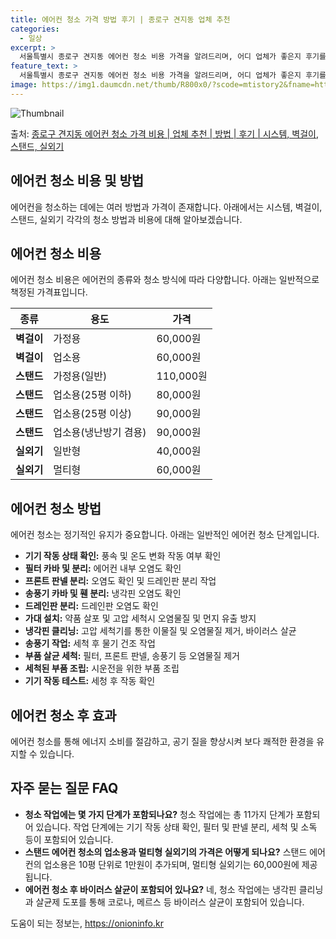 ```yaml
---
title: 에어컨 청소 가격 방법 후기 | 종로구 견지동 업체 추천
categories:
  - 일상
excerpt: >
  서울특별시 종로구 견지동 에어컨 청소 비용 가격을 알려드리며, 어디 업체가 좋은지 후기를 통해 알아보겠습니다. 현재 글에서는 시스템, 벽걸이, 스탠드, 실외기 각각에 대해 청소 비용이 나와 있으니 참고하시면 되겠습니다. 에어컨 분해 청소 방법 보기 👈 클릭셀프 에어컨 청소 방법 보기👈 클릭종로구 견지동 에어컨 청소 비용시스템에어컨 방식클리닝방식금액1way 방식에어컨 완전분해80,000원1way 방식에어컨 필터세척35,000원2way 방식에어컨 완전분해90,000원2way 방식에어컨 필터세척35,000원4way 방식에어컨 완전분해120,000원4way 방식에어컨 필터세척35,000원원형방식에어컨 완전분해140,000원원형방식에어컨 필터세척35,000원에어컨 청소 견적 샘플 보기 👈 클릭에어컨 냄새의 원인에..
feature_text: >
  서울특별시 종로구 견지동 에어컨 청소 비용 가격을 알려드리며, 어디 업체가 좋은지 후기를 통해 알아보겠습니다. 현재 글에서는 시스템, 벽걸이, 스탠드, 실외기 각각에 대해 청소 비용이 나와 있으니 참고하시면 되겠습니다. 에어컨 분해 청소 방법 보기 👈 클릭셀프 에어컨 청소 방법 보기👈 클릭종로구 견지동 에어컨 청소 비용시스템에어컨 방식클리닝방식금액1way 방식에어컨 완전분해80,000원1way 방식에어컨 필터세척35,000원2way 방식에어컨 완전분해90,000원2way 방식에어컨 필터세척35,000원4way 방식에어컨 완전분해120,000원4way 방식에어컨 필터세척35,000원원형방식에어컨 완전분해140,000원원형방식에어컨 필터세척35,000원에어컨 청소 견적 샘플 보기 👈 클릭에어컨 냄새의 원인에..
image: https://img1.daumcdn.net/thumb/R800x0/?scode=mtistory2&fname=https%3A%2F%2Ft1.daumcdn.net%2Ftistory_admin%2Fstatic%2Fimages%2FopenGraph%2Fopengraph.png
---
```


![Thumbnail](https://img1.daumcdn.net/thumb/R800x0/?scode=mtistory2&fname=https%3A%2F%2Ft1.daumcdn.net%2Ftistory_admin%2Fstatic%2Fimages%2FopenGraph%2Fopengraph.png)

<p>출처: <a href="https://onioninfo.kr/entry/%EC%A2%85%EB%A1%9C%EA%B5%AC-%EA%B2%AC%EC%A7%80%EB%8F%99-%EC%97%90%EC%96%B4%EC%BB%A8-%EC%B2%AD%EC%86%8C-%EA%B0%80%EA%B2%A9-%EB%B9%84%EC%9A%A9-%EC%97%85%EC%B2%B4-%EC%B6%94%EC%B2%9C-%EB%B0%A9%EB%B2%95-%ED%9B%84%EA%B8%B0-%EC%8B%9C%EC%8A%A4%ED%85%9C-%EB%B2%BD%EA%B1%B8%EC%9D%B4-%EC%8A%A4%ED%83%A0%EB%93%9C-%EC%8B%A4%EC%99%B8%EA%B8%B0" rel="dofollow">종로구 견지동 에어컨 청소 가격 비용 | 업체 추천 | 방법 | 후기 | 시스템, 벽걸이, 스탠드, 실외기</a> </p>

## 에어컨 청소 비용 및 방법

에어컨을 청소하는 데에는 여러 방법과 가격이 존재합니다. 아래에서는 시스템, 벽걸이, 스탠드, 실외기 각각의 청소 방법과 비용에 대해
알아보겠습니다.

## 에어컨 청소 비용

에어컨 청소 비용은 에어컨의 종류와 청소 방식에 따라 다양합니다. 아래는 일반적으로 책정된 가격표입니다.

종류 | 용도 | 가격  
---|---|---  
**벽걸이** | 가정용 | 60,000원  
**벽걸이** | 업소용 | 60,000원  
**스탠드** | 가정용(일반) | 110,000원  
**스탠드** | 업소용(25평 이하) | 80,000원  
**스탠드** | 업소용(25평 이상) | 90,000원  
**스탠드** | 업소용(냉난방기 겸용) | 90,000원  
**실외기** | 일반형 | 40,000원  
**실외기** | 멀티형 | 60,000원  
  
## 에어컨 청소 방법

에어컨 청소는 정기적인 유지가 중요합니다. 아래는 일반적인 에어컨 청소 단계입니다.

  * **기기 작동 상태 확인:** 풍속 및 온도 변화 작동 여부 확인
  * **필터 카바 및 분리:** 에어컨 내부 오염도 확인
  * **프론트 판넬 분리:** 오염도 확인 및 드레인판 분리 작업
  * **송풍기 카바 및 휀 분리:** 냉각핀 오염도 확인
  * **드레인판 분리:** 드레인판 오염도 확인
  * **가대 설치:** 약품 살포 및 고압 세척시 오염물질 및 먼지 유출 방지
  * **냉각핀 클리닝:** 고압 세척기를 통한 이물질 및 오염물질 제거, 바이러스 살균
  * **송풍기 작업:** 세척 후 물기 건조 작업
  * **부품 살균 세척:** 필터, 프론트 판넬, 송풍기 등 오염물질 제거
  * **세척된 부품 조립:** 시운전을 위한 부품 조립
  * **기기 작동 테스트:** 세청 후 작동 확인

## 에어컨 청소 후 효과

에어컨 청소를 통해 에너지 소비를 절감하고, 공기 질을 향상시켜 보다 쾌적한 환경을 유지할 수 있습니다.

## 자주 묻는 질문 FAQ

  * **청소 작업에는 몇 가지 단계가 포함되나요?** 청소 작업에는 총 11가지 단계가 포함되어 있습니다. 작업 단계에는 기기 작동 상태 확인, 필터 및 판넬 분리, 세척 및 소독 등이 포함되어 있습니다.
  * **스탠드 에어컨 청소의 업소용과 멀티형 실외기의 가격은 어떻게 되나요?** 스탠드 에어컨의 업소용은 10평 단위로 1만원이 추가되며, 멀티형 실외기는 60,000원에 제공됩니다.
  * **에어컨 청소 후 바이러스 살균이 포함되어 있나요?** 네, 청소 작업에는 냉각핀 클리닝과 살균제 도포를 통해 코로나, 메르스 등 바이러스 살균이 포함되어 있습니다.

 

도움이 되는 정보는, <a href="https://onioninfo.kr" rel="dofollow">https://onioninfo.kr</a>


